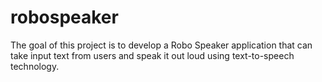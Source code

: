 # robospeaker


The goal of this project is to develop a Robo Speaker application 
that can take input text from users and speak it out loud using text-to-speech technology.
